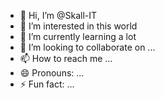 - 👋 Hi, I’m @Skall-IT
- 👀 I’m interested in this world 
- 🌱 I’m currently learning a lot 
- 💞️ I’m looking to collaborate on ...
- 📫 How to reach me ...
- 😄 Pronouns: ...
- ⚡ Fun fact: ...

<!---
Skall-IT/Skall-IT is a ✨ special ✨ repository because its `README.md` (this file) appears on your GitHub profile.
You can click the Preview link to take a look at your changes.
--->
